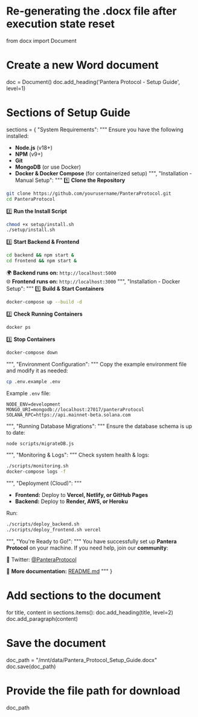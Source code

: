 # Re-generating the .docx file after execution state reset

from docx import Document

# Create a new Word document
doc = Document()
doc.add_heading('Pantera Protocol - Setup Guide', level=1)

# Sections of Setup Guide
sections = {
    "System Requirements": """
Ensure you have the following installed:

- **Node.js** (v18+)
- **NPM** (v9+)
- **Git**
- **MongoDB** (or use Docker)
- **Docker & Docker Compose** (for containerized setup)
""",
    "Installation - Manual Setup": """
1️⃣ **Clone the Repository**
```sh
git clone https://github.com/yourusername/PanteraProtocol.git
cd PanteraProtocol
```

2️⃣ **Run the Install Script**
```sh
chmod +x setup/install.sh
./setup/install.sh
```

3️⃣ **Start Backend & Frontend**
```sh
cd backend && npm start &
cd frontend && npm start &
```

🌍 **Backend runs on:** `http://localhost:5000`  
🌐 **Frontend runs on:** `http://localhost:3000`
""",
    "Installation - Docker Setup": """
1️⃣ **Build & Start Containers**
```sh
docker-compose up --build -d
```

2️⃣ **Check Running Containers**
```sh
docker ps
```

3️⃣ **Stop Containers**
```sh
docker-compose down
```
""",
    "Environment Configuration": """
Copy the example environment file and modify it as needed:

```sh
cp .env.example .env
```

Example `.env` file:
```
NODE_ENV=development
MONGO_URI=mongodb://localhost:27017/panteraProtocol
SOLANA_RPC=https://api.mainnet-beta.solana.com
```
""",
    "Running Database Migrations": """
Ensure the database schema is up to date:

```sh
node scripts/migrateDB.js
```
""",
    "Monitoring & Logs": """
Check system health & logs:

```sh
./scripts/monitoring.sh
docker-compose logs -f
```
""",
    "Deployment (Cloud)": """
- **Frontend:** Deploy to **Vercel, Netlify, or GitHub Pages**  
- **Backend:** Deploy to **Render, AWS, or Heroku**  

Run:
```sh
./scripts/deploy_backend.sh
./scripts/deploy_frontend.sh vercel
```
""",
    "You're Ready to Go!": """
You have successfully set up **Pantera Protocol** on your machine. If you need help, join our **community**:

📍 Twitter: [@PanteraProtocol](https://twitter.com/panteraprotocol)  

📖 **More documentation:** [README.md](../README.md)
"""
}

# Add sections to the document
for title, content in sections.items():
    doc.add_heading(title, level=2)
    doc.add_paragraph(content)

# Save the document
doc_path = "/mnt/data/Pantera_Protocol_Setup_Guide.docx"
doc.save(doc_path)

# Provide the file path for download
doc_path
